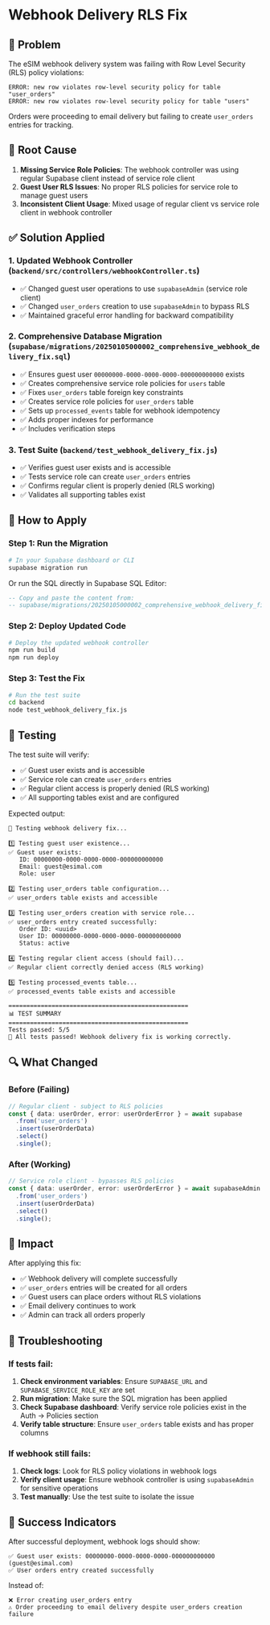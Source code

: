 # Webhook Delivery RLS Fix

## 🚨 Problem
The eSIM webhook delivery system was failing with Row Level Security (RLS) policy violations:

```
ERROR: new row violates row-level security policy for table "user_orders"
ERROR: new row violates row-level security policy for table "users"
```

Orders were proceeding to email delivery but failing to create `user_orders` entries for tracking.

## 🔧 Root Cause
1. **Missing Service Role Policies**: The webhook controller was using regular Supabase client instead of service role client
2. **Guest User RLS Issues**: No proper RLS policies for service role to manage guest users
3. **Inconsistent Client Usage**: Mixed usage of regular client vs service role client in webhook controller

## ✅ Solution Applied

### 1. Updated Webhook Controller (`backend/src/controllers/webhookController.ts`)
- ✅ Changed guest user operations to use `supabaseAdmin` (service role client)
- ✅ Changed `user_orders` creation to use `supabaseAdmin` to bypass RLS
- ✅ Maintained graceful error handling for backward compatibility

### 2. Comprehensive Database Migration (`supabase/migrations/20250105000002_comprehensive_webhook_delivery_fix.sql`)
- ✅ Ensures guest user `00000000-0000-0000-0000-000000000000` exists
- ✅ Creates comprehensive service role policies for `users` table
- ✅ Fixes `user_orders` table foreign key constraints
- ✅ Creates service role policies for `user_orders` table
- ✅ Sets up `processed_events` table for webhook idempotency
- ✅ Adds proper indexes for performance
- ✅ Includes verification steps

### 3. Test Suite (`backend/test_webhook_delivery_fix.js`)
- ✅ Verifies guest user exists and is accessible
- ✅ Tests service role can create `user_orders` entries
- ✅ Confirms regular client is properly denied (RLS working)
- ✅ Validates all supporting tables exist

## 🚀 How to Apply

### Step 1: Run the Migration
```bash
# In your Supabase dashboard or CLI
supabase migration run
```

Or run the SQL directly in Supabase SQL Editor:
```sql
-- Copy and paste the content from:
-- supabase/migrations/20250105000002_comprehensive_webhook_delivery_fix.sql
```

### Step 2: Deploy Updated Code
```bash
# Deploy the updated webhook controller
npm run build
npm run deploy
```

### Step 3: Test the Fix
```bash
# Run the test suite
cd backend
node test_webhook_delivery_fix.js
```

## 🧪 Testing

The test suite will verify:
- ✅ Guest user exists and is accessible
- ✅ Service role can create `user_orders` entries
- ✅ Regular client access is properly denied (RLS working)
- ✅ All supporting tables exist and are configured

Expected output:
```
🧪 Testing webhook delivery fix...

1️⃣ Testing guest user existence...
✅ Guest user exists:
   ID: 00000000-0000-0000-0000-000000000000
   Email: guest@esimal.com
   Role: user

2️⃣ Testing user_orders table configuration...
✅ user_orders table exists and accessible

3️⃣ Testing user_orders creation with service role...
✅ user_orders entry created successfully:
   Order ID: <uuid>
   User ID: 00000000-0000-0000-0000-000000000000
   Status: active

4️⃣ Testing regular client access (should fail)...
✅ Regular client correctly denied access (RLS working)

5️⃣ Testing processed_events table...
✅ processed_events table exists and accessible

==================================================
📊 TEST SUMMARY
==================================================
Tests passed: 5/5
🎉 All tests passed! Webhook delivery fix is working correctly.
```

## 🔍 What Changed

### Before (Failing)
```typescript
// Regular client - subject to RLS policies
const { data: userOrder, error: userOrderError } = await supabase
  .from('user_orders')
  .insert(userOrderData)
  .select()
  .single();
```

### After (Working)
```typescript
// Service role client - bypasses RLS policies
const { data: userOrder, error: userOrderError } = await supabaseAdmin
  .from('user_orders')
  .insert(userOrderData)
  .select()
  .single();
```

## 🎯 Impact

After applying this fix:
- ✅ Webhook delivery will complete successfully
- ✅ `user_orders` entries will be created for all orders
- ✅ Guest users can place orders without RLS violations
- ✅ Email delivery continues to work
- ✅ Admin can track all orders properly

## 🔧 Troubleshooting

### If tests fail:
1. **Check environment variables**: Ensure `SUPABASE_URL` and `SUPABASE_SERVICE_ROLE_KEY` are set
2. **Run migration**: Make sure the SQL migration has been applied
3. **Check Supabase dashboard**: Verify service role policies exist in the Auth -> Policies section
4. **Verify table structure**: Ensure `user_orders` table exists and has proper columns

### If webhook still fails:
1. **Check logs**: Look for RLS policy violations in webhook logs
2. **Verify client usage**: Ensure webhook controller is using `supabaseAdmin` for sensitive operations
3. **Test manually**: Use the test suite to isolate the issue

## 🎉 Success Indicators

After successful deployment, webhook logs should show:
```
✅ Guest user exists: 00000000-0000-0000-0000-000000000000 (guest@esimal.com)
✅ User orders entry created successfully
```

Instead of:
```
❌ Error creating user_orders entry
⚠️ Order proceeding to email delivery despite user_orders creation failure
``` 